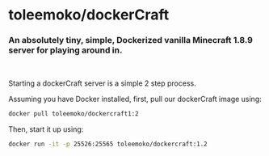 toleemoko/dockerCraft 
=====================
### An absolutely tiny, simple, Dockerized vanilla Minecraft 1.8.9 server for playing around in.
<br>

Starting a dockerCraft server is a simple 2 step process.
<br>

Assuming you have Docker installed, first, pull our dockerCraft image using:
```bash
docker pull toleemoko/dockercraft1:2
```
Then, start it up using:
```bash
docker run -it -p 25526:25565 toleemoko/dockercraft:1.2
```